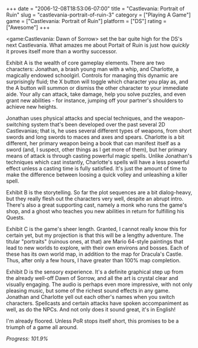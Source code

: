 +++
date = "2006-12-08T18:53:06-07:00"
title = "Castlevania: Portrait of Ruin"
slug = "castlevania-portrait-of-ruin-3"
category = ["Playing A Game"]
game = ["Castlevania: Portrait of Ruin"]
platform = ["DS"]
rating = ["Awesome"]
+++

<game:Castlevania: Dawn of Sorrow> set the bar quite high for the DS's next Castlevania.  What amazes me about Portait of Ruin is just how <i>quickly</i> it proves itself more than a worthy successor.

Exhibit A is the wealth of core gameplay elements.  There are two characters: Jonathan, a brash young man with a whip, and Charlotte, a magically endowed schoolgirl.  Controls for managing this dynamic are surprisingly fluid; the X button will toggle which character you play as, and the A button will summon or dismiss the other character to your immediate aide.  Your ally can attack, take damage, help you solve puzzles, and even grant new abilities - for instance, jumping off your partner's shoulders to achieve new heights.

Jonathan uses physical attacks and special techniques, and the weapon-switching system that's been developed over the past several 2D Castlevanias; that is, he uses several different types of weapons, from short swords and long swords to maces and axes and spears.  Charlotte is a bit different, her primary weapon being a book that can manifest itself as a sword (and, I suspect, other things as I get more of them), but her primary means of attack is through casting powerful magic spells.  Unlike Jonathan's techniques which cast instantly, Charlotte's spells will have a less powerful effect unless a casting time is fully satisfied.  It's just the amount of time to make the difference between loosing a quick volley and unleashing a killer spell.

Exhibit B is the storytelling.  So far the plot sequences are a bit dialog-heavy, but they really flesh out the characters very well, despite an abrupt intro.  There's also a great supporting cast, namely a monk who runs the game's shop, and a ghost who teaches you new abilities in return for fulfilling his Quests.

Exhibit C is the game's sheer length.  Granted, I cannot really know this for certain yet, but my projection is that this will be a lengthy adventure.  The titular "portraits" (ruinous ones, at that) are Mario 64-style paintings that lead to new worlds to explore, with their own environs and bosses.  Each of these has its own world map, in addition to the map for Dracula's Castle.  Thus, after only a few hours, I have greater than 100% map completion.

Exhibit D is the sensory experience.  It's a definite graphical step up from the already well-off Dawn of Sorrow, and all the art is crystal clear and visually engaging.  The audio is perhaps even more impressive, with not only pleasing music, but some of the richest sound effects in any game.  Jonathan and Charlotte yell out each other's names when you switch characters.  Spellcasts and certain attacks have spoken accompaniment as well, as do the NPCs.  And not only does it sound great, it's in English!

I'm already floored.  Unless PoR stops itself short, this promises to be a triumph of a game all around.

<i>Progress: 101.9%</i>